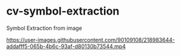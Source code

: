 # cv-symbol-extraction
Symbol Extraction from image

https://user-images.githubusercontent.com/90109108/218983644-addafff5-065b-4b6c-93af-d80130b73544.mp4
